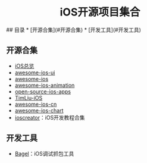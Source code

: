 <h1 align="center">iOS开源项目集合</h1>
## 目录
* [开源合集](#开源合集)
* [开发工具](#开发工具)

## 开源合集
* [iOS总览](https://github.com/topics/ios)
* [awesome-ios-ui](https://github.com/cjwirth/awesome-ios-ui)
* [awesome-ios](https://github.com/vsouza/awesome-ios)
* [awesome-ios-animation](https://github.com/ameizi/awesome-ios-animation)
* [open-source-ios-apps](https://github.com/dkhamsing/open-source-ios-apps)
* [TimLiu-iOS](https://github.com/Tim9Liu9/TimLiu-iOS)
* [awesome-ios-cn](https://github.com/jobbole/awesome-ios-cn)
* [awesome-ios-chart](https://github.com/ameizi/awesome-ios-chart)
* [ioscreator](https://github.com/ioscreator/ioscreator)：iOS开发教程合集

## 开发工具
* [Bagel](https://github.com/yagiz/Bagel)：iOS调试抓包工具

